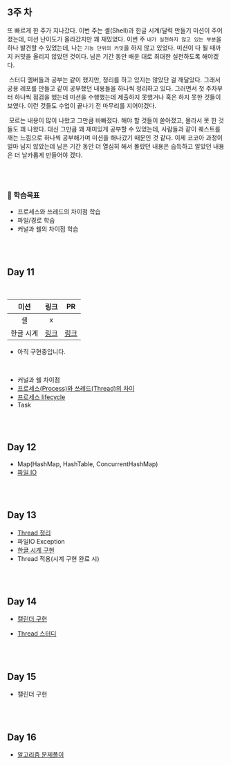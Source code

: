 ## 3주 차

또 빠르게 한 주가 지나갔다. 이번 주는 셸(Shell)과 한글 시계/달력 만들기 미션이 주어졌는데, 미션 난이도가 올라갔지만 꽤 재밌었다. 이번 주 `내가 실천하지 않고 있는 부분`을 하나 발견할 수 있었는데,
나는 `기능 단위의 커밋`을 하지 않고 있었다. 미션이 다 될 때까지 커밋을 올리지 않았던 것이다. 남은 기간 동안 배운 대로 최대한 실천하도록 해야겠다.

&nbsp;스터디 멤버들과 공부는 같이 했지만, 정리를 하고 있지는 않았단 걸 깨달았다. 그래서 공용 레포를 만들고 같이 공부했던 내용들을 하나씩 정리하고 있다. 그러면서 첫 주차부터 하나씩 점검을 했는데 미션을
수행했는데 제출하지 못했거나 혹은 하지 못한 것들이 보였다. 이런 것들도 수업이 끝나기 전 마무리를 지어야겠다.

&nbsp;모르는 내용이 많이 나왔고 그만큼 바빠졌다. 해야 할 것들이 쏟아졌고, 몰라서 못 한 것들도 꽤 나왔다. 대신 그만큼 꽤 재미있게 공부할 수 있었는데, 사람들과 같이 퀘스트를 깨는 느낌으로 하나씩
공부해가며 미션을 해나갔기 때문인 것 같다. 이제 코코아 과정이 얼마 남지 않았는데 남은 기간 동안 더 열심히 해서 몰랐던 내용은 습득하고 알았던 내용은 더 날카롭게 만들어야 겠다.

<br/><br/>

### 📘 학습목표

- 프로세스와 쓰레드의 차이점 학습
- 파일/경로 학습
- 커널과 쉘의 차이점 학습

<br/><br/>

## Day 11

<br/>

| 미션    |        링크       |         PR         |
| :-----:|:---------------:|:------------------:|
|   셸    |  x              |                    |
| 한글 시계 | [링크](https://github.com/devjun10/Hangle_Clock) |[링크](https://github.com/devjun10/Hangle_Clock/pull/1)|

* 아직 구현중입니다.

<br/>

- 커널과 쉘 차이점
- [프로세스(Process)와 쓰레드(Thread)의 차이](./day_11/readme.md)
- [프로세스 lifecycle](./day_11/readme.md#프로세스의_상태)
- Task

<br/><br/>

## Day 12

- Map(HashMap, HashTable, ConcurrentHashMap)
- [파일 IO]()

<br/><br/>

## Day 13

- [Thread 정리](https://github.com/devjun10/CodeSquad_Cocoa_Study/tree/main/content/thread/jun)
- 파일IO Exception
- [한글 시계 구현](https://github.com/devjun10/Hangle_Clock)
- Thread 적용(시계 구현 완료 시)

<br/><br/>

## Day 14

- [캘린더 구현](https://github.com/devjun10/Hangle_Clock)
- [Thread 스터디](https://github.com/devjun10/CodeSquad_Study)

  <br/><br/>

## Day 15

- 캘린더 구현

<br/><br/>

## Day 16

- [알고리즘 문제풀이](https://github.com/devjun10/Algorithm/blob/master/src/main/resources/contents/hackerrank.md)

  <br/><br/>